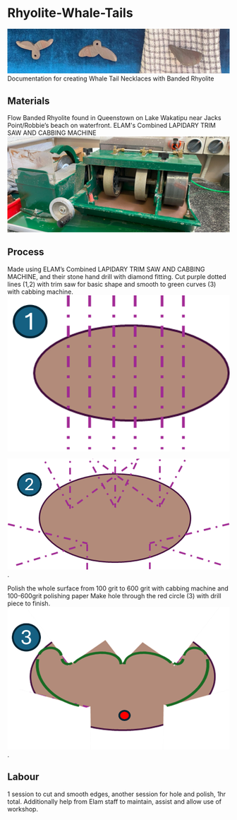 # Rhyolite-Whale-Tails
![alt text](https://github.com/ParanoidAndriod6642/Rhyolite-Whale-Tails/blob/main/WhaleTail%20Rhyolite.png "Whale Tails")
Documentation for creating Whale Tail Necklaces with Banded Rhyolite
## Materials
Flow Banded Rhyolite found in Queenstown on Lake Wakatipu near Jacks Point/Robbie’s beach on waterfront.
ELAM's Combined LAPIDARY TRIM SAW AND CABBING MACHINE
![alt text](https://github.com/ParanoidAndriod6642/Rhyolite-Whale-Tails/blob/main/Machine1.png "Machine Picture")
## Process
Made using ELAM’s Combined LAPIDARY TRIM SAW AND CABBING MACHINE, and their stone hand drill with diamond fitting.
Cut purple dotted lines (1,2) with trim saw for basic shape and smooth to green curves (3) with cabbing machine.
![alt text](https://github.com/ParanoidAndriod6642/Rhyolite-Whale-Tails/blob/main/WhaleTail1.png "Whale Tail Diagram 1")

![alt text](https://github.com/ParanoidAndriod6642/Rhyolite-Whale-Tails/blob/main/WhaleTail2.png "Whale Tail Diagram 2").

Polish the whole surface from 100 grit to 600 grit with cabbing machine and 100-600grit polishing paper
Make hole through the red circle (3) with drill piece to finish.
![alt text](https://github.com/ParanoidAndriod6642/Rhyolite-Whale-Tails/blob/main/WhaleTail3.png "Whale Tail Diagram 3").
## Labour
1 session to cut and smooth edges, another session for hole and polish, 1hr total.
Additionally help from Elam staff to maintain, assist and allow use of workshop.

